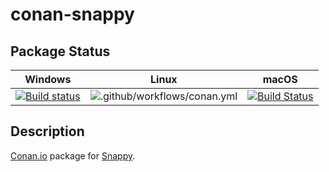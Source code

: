 # conan-snappy

## Package Status

| Windows | Linux | macOS |
|:-------:|:-----:|:-----:|
|[![Build status](https://ci.appveyor.com/api/projects/status/9cteed0ekqb3eokg/branch/testing%2F1.1.8?svg=true)](https://ci.appveyor.com/project/SpaceIm/conan-snappy)|![.github/workflows/conan.yml](https://github.com/SpaceIm/conan-snappy/workflows/.github/workflows/conan.yml/badge.svg?branch=testing%2F1.1.8)|[![Build Status](https://travis-ci.com/SpaceIm/conan-snappy.svg?branch=testing%2F1.1.8)](https://travis-ci.com/SpaceIm/conan-snappy)|

## Description

[Conan.io](https://conan.io) package for [Snappy](https://github.com/google/snappy).
